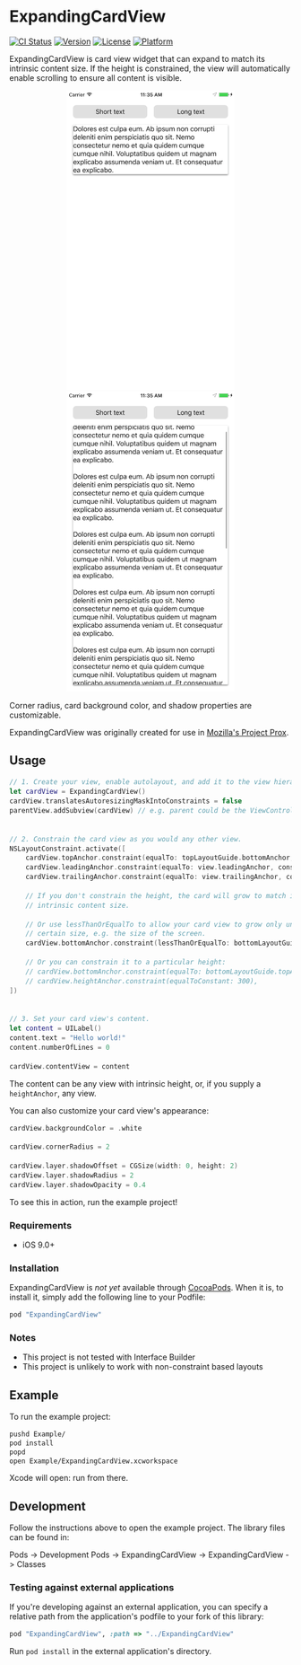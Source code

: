# ExpandingCardView

[![CI Status](http://img.shields.io/travis/mcomella/ExpandingCardView.svg?style=flat)](https://travis-ci.org/mcomella/ExpandingCardView)
[![Version](https://img.shields.io/cocoapods/v/ExpandingCardView.svg?style=flat)](http://cocoapods.org/pods/ExpandingCardView)
[![License](https://img.shields.io/cocoapods/l/ExpandingCardView.svg?style=flat)](http://cocoapods.org/pods/ExpandingCardView)
[![Platform](https://img.shields.io/cocoapods/p/ExpandingCardView.svg?style=flat)](http://cocoapods.org/pods/ExpandingCardView)

ExpandingCardView is card view widget that can expand to match its intrinsic
content size. If the height is constrained, the view will automatically enable
scrolling to ensure all content is visible.

<div align="center">
<img src="docs/short-text.png" width="300px"/>
<img src="docs/long-text.png" width="300px"/>
</div>

Corner radius, card background color, and shadow properties are customizable.

ExpandingCardView was originally created for use in [Mozilla's Project
Prox][prox].

## Usage
```swift
// 1. Create your view, enable autolayout, and add it to the view hierarchy.
let cardView = ExpandingCardView()
cardView.translatesAutoresizingMaskIntoConstraints = false
parentView.addSubview(cardView) // e.g. parent could be the ViewController's view


// 2. Constrain the card view as you would any other view.
NSLayoutConstraint.activate([
    cardView.topAnchor.constraint(equalTo: topLayoutGuide.bottomAnchor, constant: 16),
    cardView.leadingAnchor.constraint(equalTo: view.leadingAnchor, constant: 16),
    cardView.trailingAnchor.constraint(equalTo: view.trailingAnchor, constant: -16),

    // If you don't constrain the height, the card will grow to match its
    // intrinsic content size.

    // Or use lessThanOrEqualTo to allow your card view to grow only until a
    // certain size, e.g. the size of the screen.
    cardView.bottomAnchor.constraint(lessThanOrEqualTo: bottomLayoutGuide.topAnchor, constant: -16),

    // Or you can constrain it to a particular height:
    // cardView.bottomAnchor.constraint(equalTo: bottomLayoutGuide.topAnchor, constant: -16),
    // cardView.heightAnchor.constraint(equalToConstant: 300),
])


// 3. Set your card view's content.
let content = UILabel()
content.text = "Hello world!"
content.numberOfLines = 0

cardView.contentView = content
```

The content can be any view with intrinsic height, or, if you supply a
`heightAnchor`, any view.

You can also customize your card view's appearance:

```swift
cardView.backgroundColor = .white

cardView.cornerRadius = 2

cardView.layer.shadowOffset = CGSize(width: 0, height: 2)
cardView.layer.shadowRadius = 2
cardView.layer.shadowOpacity = 0.4
```

To see this in action, run the example project!

### Requirements
* iOS 9.0+

### Installation
ExpandingCardView is *not yet* available through [CocoaPods](http://cocoapods.org).
When it is, to install it, simply add the following line to your Podfile:

```ruby
pod "ExpandingCardView"
```

### Notes
* This project is not tested with Interface Builder
* This project is unlikely to work with non-constraint based layouts

## Example
To run the example project:

```
pushd Example/
pod install
popd
open Example/ExpandingCardView.xcworkspace
```

Xcode will open: run from there.

## Development
Follow the instructions above to open the example project. The library files
can be found in:

Pods -> Development Pods -> ExpandingCardView -> ExpandingCardView -> Classes

### Testing against external applications
If you're developing against an external application, you can specify a
relative path from the application's podfile to your fork of this library:

```ruby
pod "ExpandingCardView", :path => "../ExpandingCardView"
```

Run `pod install` in the external application's directory.

[prox]: https://github.com/mozilla-mobile/prox
